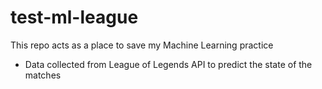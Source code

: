 # test-ml-league

This repo acts as a place to save my Machine Learning practice
- Data collected from League of Legends API to predict the state of the matches
